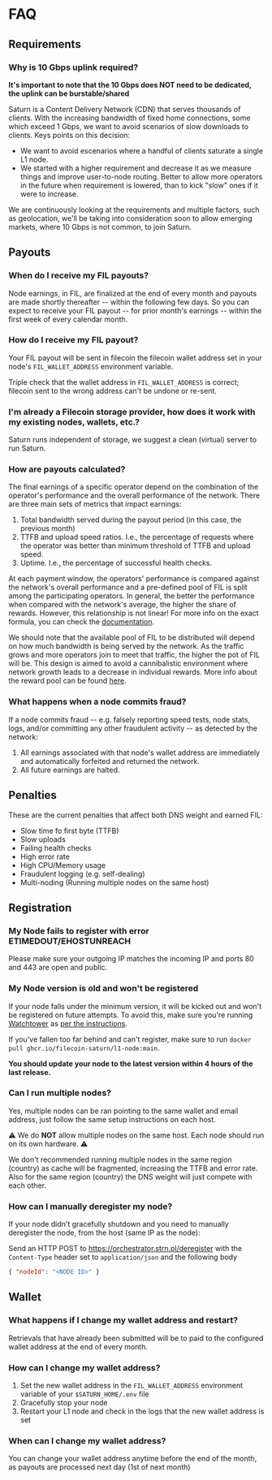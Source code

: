 # FAQ

## Requirements

### Why is 10 Gbps uplink required?

**It's important to note that the 10 Gbps does NOT need to be dedicated, the uplink can be burstable/shared**

Saturn is a Content Delivery Network (CDN) that serves thousands of clients. With the increasing bandwidth of fixed home connections, some which exceed 1 Gbps, we want to avoid scenarios of slow downloads to clients. Keys points on this decision:

- We want to avoid escenarios where a handful of clients saturate a single L1 node.
- We started with a higher requirement and decrease it as we measure things and improve user-to-node routing. Better to allow more operators in the future when requirement is lowered, than to kick "slow" ones if it were to increase.

We are continuously looking at the requirements and multiple factors, such as geolocation, we'll be taking into consideration soon to allow emerging markets, where 10 Gbps is not common, to join Saturn.

## Payouts

### When do I receive my FIL payouts?

Node earnings, in FIL, are finalized at the end of every month and payouts are made shortly thereafter -- within the following few days. So you can expect to receive your FIL payout -- for prior month's earnings -- within the first week of every calendar month.

### How do I receive my FIL payout?

Your FIL payout will be sent in filecoin the filecoin wallet address set in your node's `FIL_WALLET_ADDRESS` environment variable.

Triple check that the wallet address in `FIL_WALLET_ADDRESS` is correct; filecoin sent to the wrong address can't be undone or re-sent.

### I'm already a Filecoin storage provider, how does it work with my existing nodes, wallets, etc.?

Saturn runs independent of storage, we suggest a clean (virtual) server to run Saturn.

### How are payouts calculated?

The final earnings of a specific operator depend on the combination of the operator's performance and the overall performance of the network. There are three main sets of metrics that impact earnings:

1. Total bandwidth served during the payout period (in this case, the previous month)
2. TTFB and upload speed ratios. I.e., the percentage of requests where the operator was better than minimum threshold of TTFB and upload speed.
3. Uptime. I.e., the percentage of successful health checks.

At each payment window, the operators' performance is compared against the network's overall performance and a pre-defined pool of FIL is split among the participating operators. In general, the better the performance when compared with the network's average, the higher the share of rewards. However, this relationship is not linear! For more info on the exact formula, you can check the [documentation](https://hackmd.io/@cryptoecon/SJIJEUJbs/%2FMqxcRhVdSi2txAKW7pCh5Q).

We should note that the available pool of FIL to be distributed will depend on how much bandwidth is being served by the network. As the traffic grows and more operators join to meet that traffic, the higher the pot of FIL will be. This design is aimed to avoid a cannibalistic environment where network growth leads to a decrease in individual rewards. More info about the reward pool can be found [here](https://hackmd.io/@cryptoecon/SJIJEUJbs/%2FMqxcRhVdSi2txAKW7pCh5Q#Reward-pool1).

### What happens when a node commits fraud?

If a node commits fraud -- e.g. falsely reporting speed tests, node stats, logs, and/or committing any other fraudulent activity -- as detected by the network:

1. All earnings associated with that node's wallet address are immediately and automatically forfeited and returned the network.
2. All future earnings are halted.

## Penalties

These are the current penalties that affect both DNS weight and earned FIL:

- Slow time fo first byte (TTFB)
- Slow uploads
- Failing health checks
- High error rate
- High CPU/Memory usage
- Fraudulent logging (e.g. self-dealing)
- Multi-noding (Running multiple nodes on the same host)

## Registration

### My Node fails to register with error ETIMEDOUT/EHOSTUNREACH

Please make sure your outgoing IP matches the incoming IP and ports 80 and 443 are open and public.

### My Node version is old and won't be registered

If your node falls under the minimum version, it will be kicked out and won't be registered on future attempts.
To avoid this, make sure you're running [Watchtower](https://containrrr.dev/watchtower/) as [per the instructions](https://github.com/filecoin-saturn/L1-node#update-a-node).

If you've fallen too far behind and can't register, make sure to run `docker pull ghcr.io/filecoin-saturn/l1-node:main`.

**You should update your node to the latest version within 4 hours of the last release.**

### Can I run multiple nodes?

Yes, multiple nodes can be ran pointing to the same wallet and email address, just follow the same setup instructions on each host.

⚠️ We do **NOT** allow multiple nodes on the same host. Each node should run on its own hardware. ⚠️

We don't recommended running multiple nodes in the same region (country) as cache will be fragmented, increasing the TTFB and error rate.
Also for the same region (country) the DNS weight will just compete with each other.

### How can I manually deregister my node?

If your node didn't gracefully shutdown and you need to manually deregister the node, from the host (same IP as the node):

Send an HTTP POST to https://orchestrator.strn.pl/deregister with the `Content-Type` header set to `application/json` and the following body

```json
{ "nodeId": "<NODE ID>" }
```

## Wallet

### What happens if I change my wallet address and restart?

Retrievals that have already been submitted will be to paid to the configured wallet address at the end of every month.

### How can I change my wallet address?

1. Set the new wallet address in the `FIL_WALLET_ADDRESS` environment variable of your `$SATURN_HOME/.env` file
2. Gracefully stop your node
3. Restart your L1 node and check in the logs that the new wallet address is set

### When can I change my wallet address?

You can change your wallet address anytime before the end of the month, as payouts are processed next day (1st of next month)
